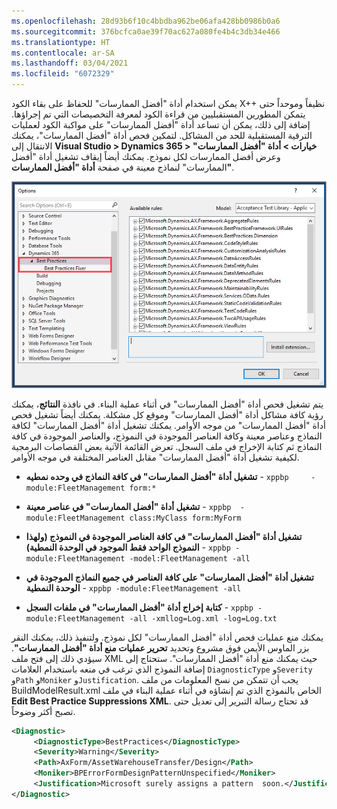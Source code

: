 ```yaml
---
ms.openlocfilehash: 28d93b6f10c4bbdba962be06afa428bb0986b0a6
ms.sourcegitcommit: 376bcfca0ae39f70ac627a080fe4b4c3db34e466
ms.translationtype: HT
ms.contentlocale: ar-SA
ms.lasthandoff: 03/04/2021
ms.locfileid: "6072329"
---
```


يمكن استخدام أداة "أفضل الممارسات" للحفاظ على بقاء الكود X++ نظيفاً وموحداً حتى يتمكن المطورين المستقبليين من قراءة الكود لمعرفة التخصيصات التي تم إجراؤها. إضافة إلى ذلك، يمكن أن تساعد أداة "أفضل الممارسات" على مواكبة الكود لعمليات الترقية المستقبلية للحد من المشاكل. لتمكين فحص أداة "أفضل الممارسات"، يمكنك الانتقال إلى **Visual Studio > Dynamics 365 > خيارات > أداة "أفضل الممارسات"** وعرض أفضل الممارسات لكل نموذج. يمكنك أيضاً إيقاف تشغيل أداة "أفضل الممارسات" لنماذج معينة في صفحة **أداة "أفضل الممارسات"**.

![لقطه شاشه لصفحة أداة "أفضل الممارسات" الخاصة بـ Visual studio.](../media/best-practices.png)

يتم تشغيل فحص أداة "أفضل الممارسات" في أثناء عملية البناء. في نافذة **النتائج**، يمكنك رؤية كافة مشاكل أداة "أفضل الممارسات" وموقع كل مشكلة. يمكنك أيضاً تشغيل فحص أداة "أفضل الممارسات" من موجه الأوامر. يمكنك تشغيل أداة "أفضل الممارسات" لكافة النماذج وعناصر معينة وكافة العناصر الموجودة في النموذج، والعناصر الموجودة في كافة النماذج ثم كتابة الإخراج في ملف السجل. تعرض القائمة الآتية بعض القصاصات البرمجية لكيفية تشغيل أداة "أفضل الممارسات" مقابل العناصر المختلفة في موجه الأوامر.

-   **تشغيل أداة "أفضل الممارسات" في كافة النماذج في وحده نمطيه** - `xppbp     -module:FleetManagement form:*`

-   **تشغيل أداة "أفضل الممارسات" في عناصر معينة** - `xppbp  -module:FleetManagement class:MyClass form:MyForm`

-   **تشغيل أداة "أفضل الممارسات" في كافة العناصر الموجودة في النموذج (ولهذا النموذج الواحد فقط الموجود في الوحدة النمطية)** - `xppbp -module:FleetManagement -model:FleetManagement -all`

-   **تشغيل أداة "أفضل الممارسات" على كافة العناصر في جميع النماذج الموجودة في الوحدة النمطية** - `xppbp -module:FleetManagement -all`

-   **كتابة إخراج أداة "أفضل الممارسات" في ملفات السجل** - `xppbp -module:FleetManagement -all -xmllog=Log.xml -log=Log.txt`

يمكنك منع عمليات فحص أداة "أفضل الممارسات" لكل نموذج. ولتنفيذ ذلك، يمكنك النقر بزر الماوس الأيمن فوق مشروع وتحديد **تحرير عمليات منع أداة "أفضل الممارسات"**. سيؤدي ذلك إلى فتح ملف XML حيث يمكنك منع أداة "أفضل الممارسات". ستحتاج إلى إضافة النموذج الذي ترغب في منعه باستخدام العلامات `DiagnosticType` و`Severity` و`Path` و`Moniker` و`Justification`. يجب أن تتمكن من نسخ المعلومات من ملف BuildModelResult.xml الخاص بالنموذج الذي تم إنشاؤه في أثناء عملية البناء في ملف **Edit Best Practice Suppressions XML‎**. قد تحتاج رسالة التبرير إلى تعديل حتى تصبح أكثر وضوحاً.
```xml
<Diagnostic>
     <DiagnosticType>BestPractices</DiagnosticType>
     <Severity>Warning</Severity>
     <Path>AxForm/AssetWarehouseTransfer/Design</Path>
     <Moniker>BPErrorFormDesignPatternUnspecified</Moniker>
     <Justification>Microsoft surely assigns a pattern  soon.</Justification>
</Diagnostic>
```
